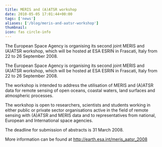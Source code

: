 ```yaml
---
title: MERIS and (A)ATSR workshop
date: 2010-05-05 17:01:44+00:00
tags: ['news']
aliases: ['/blog/meris-and-aatsr-workshop']
thumbnail: 
icon: fas circle-info
---
```

The European Space Agency is organising its second joint MERIS and (A)ATSR workshop, which will be hosted at ESA ESRIN in Frascati, Italy from 22 to 26 September 2008.

The European Space Agency is organising its second joint MERIS and (A)ATSR workshop, which will be hosted at ESA ESRIN in Frascati, Italy from 22 to 26 September 2008.  
  


The workshop is intended to address the utilisation of MERIS and (A)ATSR data for remote sensing of open oceans, coastal waters, land surfaces and atmospheric processes.  
  


The workshop is open to researchers, scientists and students working in either public or private sector organisations active in the field of remote sensing with (A)ATSR and MERIS data and to representatives from national, European and International space agencies.  
  


The deadline for submission of abstracts is 31 March 2008.  
  


More information can be found at <http://earth.esa.int/meris_aatsr_2008>

